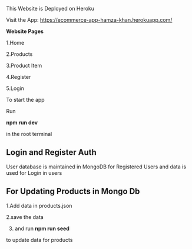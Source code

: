 This Website is Deployed on Heroku

Visit the App:
https://ecommerce-app-hamza-khan.herokuapp.com/

**Website Pages**
 
1.Home

2.Products

3.Product Item

4.Register

5.Login

To start the app

Run

**npm run dev**

in the root terminal

## Login and Register Auth

User database is maintained in MongoDB for Registered Users and data is used for Login in users

## For Updating Products in Mongo Db

1.Add data in products.json

2.save the data

3. and run
**npm run seed**

to update data for products
